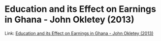 Education and its Effect on Earnings in Ghana - John Okletey (2013)
================================

Link: [Education and its Effect on Earnings in Ghana - John Okletey (2013)](http://ugspace.ug.edu.gh/bitstream/handle/123456789/5339/John%20Okletey_Education%20and%20its%20Effect%20on%20Earnings%20in%20Ghana_2013.pdf?sequence=1)